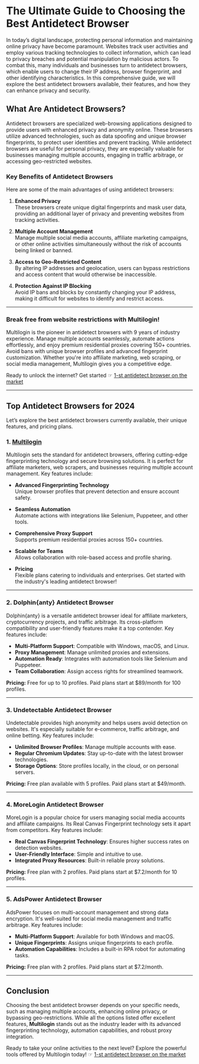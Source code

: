 # The Ultimate Guide to Choosing the Best Antidetect Browser

In today’s digital landscape, protecting personal information and maintaining online privacy have become paramount. Websites track user activities and employ various tracking technologies to collect information, which can lead to privacy breaches and potential manipulation by malicious actors. To combat this, many individuals and businesses turn to antidetect browsers, which enable users to change their IP address, browser fingerprint, and other identifying characteristics. In this comprehensive guide, we will explore the best antidetect browsers available, their features, and how they can enhance privacy and security.

## What Are Antidetect Browsers?

Antidetect browsers are specialized web-browsing applications designed to provide users with enhanced privacy and anonymity online. These browsers utilize advanced technologies, such as data spoofing and unique browser fingerprints, to protect user identities and prevent tracking. While antidetect browsers are useful for personal privacy, they are especially valuable for businesses managing multiple accounts, engaging in traffic arbitrage, or accessing geo-restricted websites.

### Key Benefits of Antidetect Browsers

Here are some of the main advantages of using antidetect browsers:

1. **Enhanced Privacy**  
   These browsers create unique digital fingerprints and mask user data, providing an additional layer of privacy and preventing websites from tracking activities.

2. **Multiple Account Management**  
   Manage multiple social media accounts, affiliate marketing campaigns, or other online activities simultaneously without the risk of accounts being linked or banned.

3. **Access to Geo-Restricted Content**  
   By altering IP addresses and geolocation, users can bypass restrictions and access content that would otherwise be inaccessible.

4. **Protection Against IP Blocking**  
   Avoid IP bans and blocks by constantly changing your IP address, making it difficult for websites to identify and restrict access.

---

### Break free from website restrictions with Multilogin!

Multilogin is the pioneer in antidetect browsers with 9 years of industry experience. Manage multiple accounts seamlessly, automate actions effortlessly, and enjoy premium residential proxies covering 150+ countries. Avoid bans with unique browser profiles and advanced fingerprint customization. Whether you're into affiliate marketing, web scraping, or social media management, Multilogin gives you a competitive edge.

Ready to unlock the internet? Get started ☞ [1-st antidetect browser on the market](https://bit.ly/multIlogin)

---

## Top Antidetect Browsers for 2024

Let’s explore the best antidetect browsers currently available, their unique features, and pricing plans.

### 1. **[Multilogin](https://bit.ly/multIlogin)**

Multilogin sets the standard for antidetect browsers, offering cutting-edge fingerprinting technology and secure browsing solutions. It is perfect for affiliate marketers, web scrapers, and businesses requiring multiple account management. Key features include:

- **Advanced Fingerprinting Technology**  
  Unique browser profiles that prevent detection and ensure account safety.

- **Seamless Automation**  
  Automate actions with integrations like Selenium, Puppeteer, and other tools.

- **Comprehensive Proxy Support**  
  Supports premium residential proxies across 150+ countries.

- **Scalable for Teams**  
  Allows collaboration with role-based access and profile sharing.

- **Pricing**  
  Flexible plans catering to individuals and enterprises. Get started with the industry's leading antidetect browser!

---

### 2. **Dolphin{anty} Antidetect Browser**

Dolphin{anty} is a versatile antidetect browser ideal for affiliate marketers, cryptocurrency projects, and traffic arbitrage. Its cross-platform compatibility and user-friendly features make it a top contender. Key features include:

- **Multi-Platform Support**: Compatible with Windows, macOS, and Linux.  
- **Proxy Management**: Manage unlimited proxies and extensions.  
- **Automation Ready**: Integrates with automation tools like Selenium and Puppeteer.  
- **Team Collaboration**: Assign access rights for streamlined teamwork.  

**Pricing:** Free for up to 10 profiles. Paid plans start at $89/month for 100 profiles.

---

### 3. **Undetectable Antidetect Browser**

Undetectable provides high anonymity and helps users avoid detection on websites. It's especially suitable for e-commerce, traffic arbitrage, and online betting. Key features include:

- **Unlimited Browser Profiles**: Manage multiple accounts with ease.  
- **Regular Chromium Updates**: Stay up-to-date with the latest browser technologies.  
- **Storage Options**: Store profiles locally, in the cloud, or on personal servers.  

**Pricing:** Free plan available with 5 profiles. Paid plans start at $49/month.

---

### 4. **MoreLogin Antidetect Browser**

MoreLogin is a popular choice for users managing social media accounts and affiliate campaigns. Its Real Canvas Fingerprint technology sets it apart from competitors. Key features include:

- **Real Canvas Fingerprint Technology**: Ensures higher success rates on detection websites.  
- **User-Friendly Interface**: Simple and intuitive to use.  
- **Integrated Proxy Resources**: Built-in reliable proxy solutions.  

**Pricing:** Free plan with 2 profiles. Paid plans start at $7.2/month for 10 profiles.

---

### 5. **AdsPower Antidetect Browser**

AdsPower focuses on multi-account management and strong data encryption. It's well-suited for social media management and traffic arbitrage. Key features include:

- **Multi-Platform Support**: Available for both Windows and macOS.  
- **Unique Fingerprints**: Assigns unique fingerprints to each profile.  
- **Automation Capabilities**: Includes a built-in RPA robot for automating tasks.  

**Pricing:** Free plan with 2 profiles. Paid plans start at $7.2/month.

---

## Conclusion

Choosing the best antidetect browser depends on your specific needs, such as managing multiple accounts, enhancing online privacy, or bypassing geo-restrictions. While all the options listed offer excellent features, **Multilogin** stands out as the industry leader with its advanced fingerprinting technology, automation capabilities, and robust proxy integration.

Ready to take your online activities to the next level? Explore the powerful tools offered by Multilogin today! ☞ [1-st antidetect browser on the market](https://bit.ly/multIlogin)
